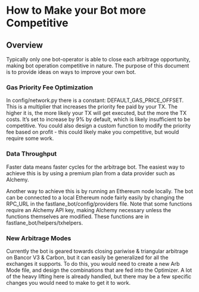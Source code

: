 # How to Make your Bot more Competitive

## Overview

Typically only one bot-operator is able to close each arbitrage opportunity, making bot operation competitive in nature. The purpose of this document is to provide ideas on ways to improve your own bot. 

### Gas Priority Fee Optimization
In config/network.py there is a constant: DEFAULT_GAS_PRICE_OFFSET. This is a multiplier that increases the priority fee paid by your TX. The higher it is, the more likely your TX will get executed, but the more the TX costs. It’s set to increase by 9% by default, which is likely insufficient to be competitive. You could also design a custom function to modify the priority fee based on profit - this could likely make you competitive, but would require some work. 

### Data Throughput
Faster data means faster cycles for the arbitrage bot. The easiest way to achieve this is by using a premium plan from a data provider such as Alchemy. 

Another way to achieve this is by running an Ethereum node locally. The bot can be connected to a local Ethereum node fairly easily by changing the RPC_URL in the fastlane_bot/config/providers file. Note that some functions require an Alchemy API key, making Alchemy necessary unless the functions themselves are modified. These functions are in fastlane_bot/helpers/txhelpers.

### New Arbitrage Modes
Currently the bot is geared towards closing pariwise & triangular arbitrage on Bancor V3 & Carbon, but it can easily be generalized for all the exchanges it supports. To do this, you would need to create a new Arb Mode file, and design the combinations that are fed into the Optimizer. A lot of the heavy lifting here is already handled, but there may be a few specific changes you would need to make to get it to work.





